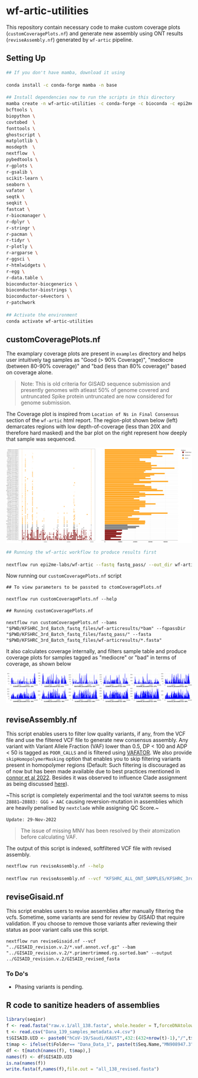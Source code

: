 # wf-artic-utilities

This repository contain necessary code to make custom coverage plots (`customCoveragePlots.nf`) and generate new assembly using ONT results (`reviseAssembly.nf`) generated by `wf-artic` pipeline. 

## Setting Up
```bash
## If you don't have mamba, download it using

conda install -c conda-forge mamba -n base

## Install dependencies now to run the scripts in this directory
mamba create -n wf-artic-utilities -c conda-forge -c bioconda -c epi2melabs \
bcftools \
biopython \
covtobed  \
fonttools \
ghostscript \
matplotlib \
mosdepth  \
nextflow  \
pybedtools \
r-gplots \
r-gsalib \
scikit-learn \
seaborn \
vafator  \
seqtk \
seqkit \
fastcat \
r-biocmanager \
r-dplyr \
r-stringr \
r-pacman \
r-tidyr \
r-plotly \
r-argparse \
r-ggsci \
r-htmlwidgets \
r-egg \
r-data.table \
bioconductor-biocgenerics \
bioconductor-biostrings \
bioconductor-s4vectors \
r-patchwork

## Activate the environment
conda activate wf-artic-utilities
```

## customCoveragePlots.nf

The examplary coverage plots are present in `examples` directory and helps user intuitively tag samples as "Good (> 90% Coverage)", "mediocre (between 80-90% coverage)" and "bad (less than 80% coverage)" based on coverage alone. 

> Note: This is old criteria for GISAID sequence submission and presently genomes with atleast 50% of genome covered and untruncated Spike protein untruncated are now considered for genome submission.

The Coverage plot is inspired from `Location of Ns in Final Consensus` section of the `wf-artic` html report. The region-plot shown below (left) demarcates regions with low depth-of-coverage (less than 20X and therefore hard masked) and the bar plot on the right represent how deeply that sample was sequenced.

![Coverage Plot](examples/images/newplot.png)

```bash
## Running the wf-artic workflow to produce results first

nextflow run epi2me-labs/wf-artic --fastq fastq_pass/ --out_dir wf-articresults --scheme_version ARTIC/V4.1 --medaka_model r941_min_fast_variant_g507 --pangolin_version latest --update_data true --report_detailed true -profile singularity

```
Now running our `customCoveragePlots.nf` script
```
## To view parameters to be passted to ctomCoveragePlots.nf

nextflow run customCoveragePlots.nf --help

## Running customCoveragePlots.nf

nextflow run customCoveragePlots.nf --bams "$PWD/KFSHRC_3rd_Batch_fastq_files/wf-articresults/*bam" --fqpassDir "$PWD/KFSHRC_3rd_Batch_fastq_files/fastq_pass/" --fasta "$PWD/KFSHRC_3rd_Batch_fastq_files/wf-articresults/*.fasta" 

```

It also calculates coverage internally, and filters sample table and produce coverage plots for samples tagged as "mediocre" or "bad" in terms of coverage, as shown below

![Per-base horizontal Coverage Plot](examples/images/KFSHRC_3rd_Batch_fastq_files_horizontalcov001.png)

## reviseAssembly.nf

This script enables users to filter low quality variants, if any, from the VCF file and use the filtered VCF file to generate new consensus assembly. Any variant with Variant Allele Fraction (VAF) lower than 0.5, DP < 100 and ADP < 50 is tagged as `POOR_CALLS` and is filtered using [VAFATOR](https://github.com/tron-bioinformatics/vafator). We also provide `skipHomopolymerMasking` option that enables you to skip filtering variants present in homopolymer regions (Default: Such filtering is discouraged as of now but has been made available due to best practices mentioned in [connor et al 2022](https://pubmed.ncbi.nlm.nih.gov/36380755/). Besides it was observed to influence Clade assignment as being discussed [here](https://github.com/ncbi/ACTIVTRACEvariants/issues/3)).

~This script is completely experimental and the tool `VAFATOR` seems to miss `28881–28883: GGG > AAC` causing reversion-mutation in assemblies which are heavily penalised by `nextclade` while assigning QC Score.~

`Update: 29-Nov-2022`

> The issue of missing MNV has been resolved by their atomization before calculating VAF.


The output of this script is indexed, softfiltered VCF file with revised assembly.

```bash
nextflow run reviseAssembly.nf --help

nextflow run reviseAssembly.nf --vcf "KFSHRC_ALL_ONT_SAMPLES/KFSHRC_3rd_Batch_fastq_files/wf-articresults/*.pass.named.vcf.gz" --bam "KFSHRC_ALL_ONT_SAMPLES/KFSHRC_3rd_Batch_fastq_files/wf-articresults/*.primertrimmed.rg.sorted.bam"
```

## reviseGisaid.nf

This script enables users to revise assemblies after manually filtering the vcfs. Sometime, some variants are send for review by GISAID that require validation. If you choose to remove those variants after reviewing their status as poor variant calls use this script. 


```
nextflow run reviseGisaid.nf --vcf "../GISAID_revision.v.2/*.vaf.annot.vcf.gz" --bam "../GISAID_revision.v.2/*.primertrimmed.rg.sorted.bam" --output ../GISAID_revision.v.2/GISAID_revised_fasta
```
### To Do's

- Phasing variants is pending. 

## R code to sanitize headers of assemblies

```R
library(seqinr)
f <- read.fasta("raw.v.1/all_138.fasta", whole.header = T,forceDNAtolower = F)
t <- read.csv("Dana_139_samples_metadata.v4.csv")
t$GISAID.UID <- paste0("hCoV-19/Saudi/KAUST",432:(432+nrow(t)-1),"/",t$Year)
t$map <- ifelse(t$Folder== "Dana_Data_1", paste(t$Seq.Name,"MN908947.3"), paste(t$Barcode,"MN908947.3"))
df <- t[match(names(f), t$map),]
names(f) <- df$GISAID.UID
is.na(names(f))
write.fasta(f,names(f),file.out = "all_138_revised.fasta")

```
